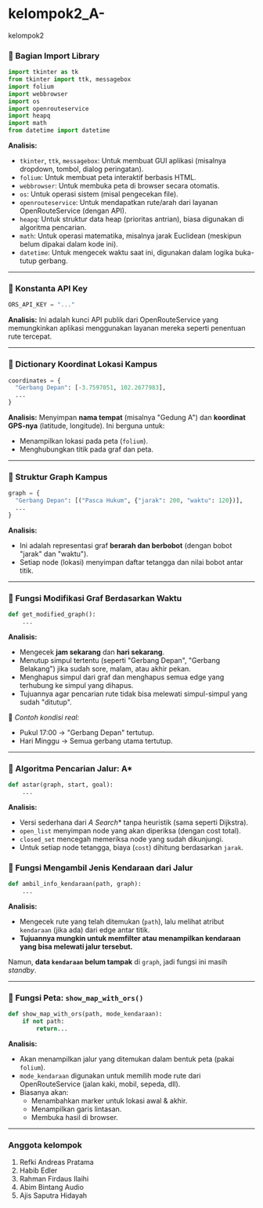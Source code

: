 # kelompok2_A-
kelompok2

### 🔹 Bagian Import Library
```python
import tkinter as tk
from tkinter import ttk, messagebox
import folium
import webbrowser
import os
import openrouteservice
import heapq
import math
from datetime import datetime
```

**Analisis:**
- `tkinter`, `ttk`, `messagebox`: Untuk membuat GUI aplikasi (misalnya dropdown, tombol, dialog peringatan).
- `folium`: Untuk membuat peta interaktif berbasis HTML.
- `webbrowser`: Untuk membuka peta di browser secara otomatis.
- `os`: Untuk operasi sistem (misal pengecekan file).
- `openrouteservice`: Untuk mendapatkan rute/arah dari layanan OpenRouteService (dengan API).
- `heapq`: Untuk struktur data heap (prioritas antrian), biasa digunakan di algoritma pencarian.
- `math`: Untuk operasi matematika, misalnya jarak Euclidean (meskipun belum dipakai dalam kode ini).
- `datetime`: Untuk mengecek waktu saat ini, digunakan dalam logika buka-tutup gerbang.

---

### 🔹 Konstanta API Key
```python
ORS_API_KEY = "..."
```

**Analisis:** Ini adalah kunci API publik dari OpenRouteService yang memungkinkan aplikasi menggunakan layanan mereka seperti penentuan rute tercepat.

---

### 🔹 Dictionary Koordinat Lokasi Kampus
```python
coordinates = {
  "Gerbang Depan": [-3.7597051, 102.2677983],
  ...
}
```

**Analisis:** Menyimpan **nama tempat** (misalnya "Gedung A") dan **koordinat GPS-nya** (latitude, longitude). Ini berguna untuk:
- Menampilkan lokasi pada peta (`folium`).
- Menghubungkan titik pada graf dan peta.

---

### 🔹 Struktur Graph Kampus
```python
graph = {
  "Gerbang Depan": [("Pasca Hukum", {"jarak": 200, "waktu": 120})],
  ...
}
```

**Analisis:**
- Ini adalah representasi graf **berarah dan berbobot** (dengan bobot "jarak" dan "waktu").
- Setiap node (lokasi) menyimpan daftar tetangga dan nilai bobot antar titik.

---

### 🔹 Fungsi Modifikasi Graf Berdasarkan Waktu
```python
def get_modified_graph():
    ...
```

**Analisis:**
- Mengecek **jam sekarang** dan **hari sekarang**.
- Menutup simpul tertentu (seperti "Gerbang Depan", "Gerbang Belakang") jika sudah sore, malam, atau akhir pekan.
- Menghapus simpul dari graf dan menghapus semua edge yang terhubung ke simpul yang dihapus.
- Tujuannya agar pencarian rute tidak bisa melewati simpul-simpul yang sudah "ditutup".

📌 *Contoh kondisi real:*
- Pukul 17:00 → "Gerbang Depan" tertutup.
- Hari Minggu → Semua gerbang utama tertutup.

---

### 🔹 Algoritma Pencarian Jalur: A*
```python
def astar(graph, start, goal):
    ...
```

**Analisis:**
- Versi sederhana dari **A* Search** tanpa heuristik (sama seperti Dijkstra).
- `open_list` menyimpan node yang akan diperiksa (dengan cost total).
- `closed_set` mencegah memeriksa node yang sudah dikunjungi.
- Untuk setiap node tetangga, biaya (`cost`) dihitung berdasarkan `jarak`.

### 🔹 Fungsi Mengambil Jenis Kendaraan dari Jalur
```python
def ambil_info_kendaraan(path, graph):
    ...
```

**Analisis:**
- Mengecek rute yang telah ditemukan (`path`), lalu melihat atribut `kendaraan` (jika ada) dari edge antar titik.
- **Tujuannya mungkin untuk memfilter atau menampilkan kendaraan yang bisa melewati jalur tersebut.**

Namun, **data `kendaraan` belum tampak** di `graph`, jadi fungsi ini masih *standby*.

---

### 🔹 Fungsi Peta: `show_map_with_ors()`
```python
def show_map_with_ors(path, mode_kendaraan):
    if not path:
        return...
```

**Analisis:**
- Akan menampilkan jalur yang ditemukan dalam bentuk peta (pakai `folium`).
- `mode_kendaraan` digunakan untuk memilih mode rute dari OpenRouteService (jalan kaki, mobil, sepeda, dll).
- Biasanya akan:
  - Menambahkan marker untuk lokasi awal & akhir.
  - Menampilkan garis lintasan.
  - Membuka hasil di browser.

---


### Anggota kelompok

1. Refki Andreas Pratama
2. Habib Edler
3. Rahman Firdaus Ilaihi
4. Abim Bintang Audio
5. Ajis Saputra Hidayah 



